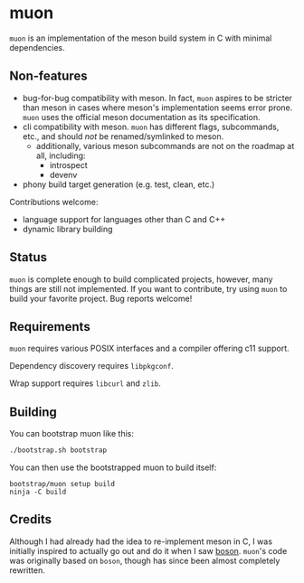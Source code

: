 # muon

`muon` is an implementation of the meson build system in C with minimal
dependencies.

## Non-features

- bug-for-bug compatibility with meson.  In fact, `muon` aspires to be stricter
  than meson in cases where meson's implementation seems error prone.  `muon`
  uses the official meson documentation as its specification.
- cli compatibility with meson.  `muon` has different flags, subcommands, etc.,
  and should _not_ be renamed/symlinked to meson.
  - additionally, various meson subcommands are not on the roadmap at all,
    including:
    - introspect
    - devenv
- phony build target generation (e.g. test, clean, etc.)

Contributions welcome:
- language support for languages other than C and C++
- dynamic library building

## Status

`muon` is complete enough to build complicated projects, however, many things
are still not implemented.  If you want to contribute, try using `muon` to build
your favorite project.  Bug reports welcome!

## Requirements

`muon` requires various POSIX interfaces and a compiler offering c11 support.

Dependency discovery requires `libpkgconf`.

Wrap support requires `libcurl` and `zlib`.

## Building

You can bootstrap muon like this:

```sh
./bootstrap.sh bootstrap
```

You can then use the bootstrapped muon to build itself:

```
bootstrap/muon setup build
ninja -C build
```

## Credits

Although I had already had the idea to re-implement meson in C, I was initially
inspired to actually go out and do it when I saw
[boson](https://sr.ht/~bl4ckb0ne/boson/).  `muon`'s code was originally based on
`boson`, though has since been almost completely rewritten.
